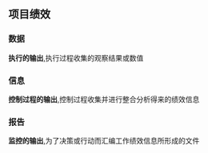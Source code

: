 ## 项目绩效

### 数据

**执行的输出**,执行过程收集的观察结果或数值

### 信息

**控制过程的输出**,控制过程收集并进行整合分析得来的绩效信息

### 报告

**监控的输出**,为了决策或行动而汇编工作绩效信息所形成的文件
